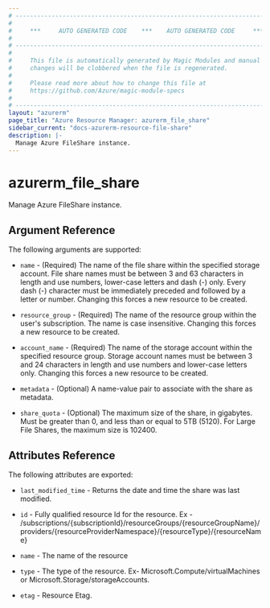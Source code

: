 ```yaml
---
# ----------------------------------------------------------------------------
#
#     ***     AUTO GENERATED CODE    ***    AUTO GENERATED CODE     ***
#
# ----------------------------------------------------------------------------
#
#     This file is automatically generated by Magic Modules and manual
#     changes will be clobbered when the file is regenerated.
#
#     Please read more about how to change this file at
#     https://github.com/Azure/magic-module-specs
#
# ----------------------------------------------------------------------------
layout: "azurerm"
page_title: "Azure Resource Manager: azurerm_file_share"
sidebar_current: "docs-azurerm-resource-file-share"
description: |-
  Manage Azure FileShare instance.
---
```


# azurerm_file_share

Manage Azure FileShare instance.


## Argument Reference

The following arguments are supported:

* `name` - (Required) The name of the file share within the specified storage account. File share names must be between 3 and 63 characters in length and use numbers, lower-case letters and dash (-) only. Every dash (-) character must be immediately preceded and followed by a letter or number. Changing this forces a new resource to be created.

* `resource_group` - (Required) The name of the resource group within the user's subscription. The name is case insensitive. Changing this forces a new resource to be created.

* `account_name` - (Required) The name of the storage account within the specified resource group. Storage account names must be between 3 and 24 characters in length and use numbers and lower-case letters only. Changing this forces a new resource to be created.

* `metadata` - (Optional) A name-value pair to associate with the share as metadata.

* `share_quota` - (Optional) The maximum size of the share, in gigabytes. Must be greater than 0, and less than or equal to 5TB (5120). For Large File Shares, the maximum size is 102400.

## Attributes Reference

The following attributes are exported:

* `last_modified_time` - Returns the date and time the share was last modified.

* `id` - Fully qualified resource Id for the resource. Ex - /subscriptions/{subscriptionId}/resourceGroups/{resourceGroupName}/providers/{resourceProviderNamespace}/{resourceType}/{resourceName}

* `name` - The name of the resource

* `type` - The type of the resource. Ex- Microsoft.Compute/virtualMachines or Microsoft.Storage/storageAccounts.

* `etag` - Resource Etag.
